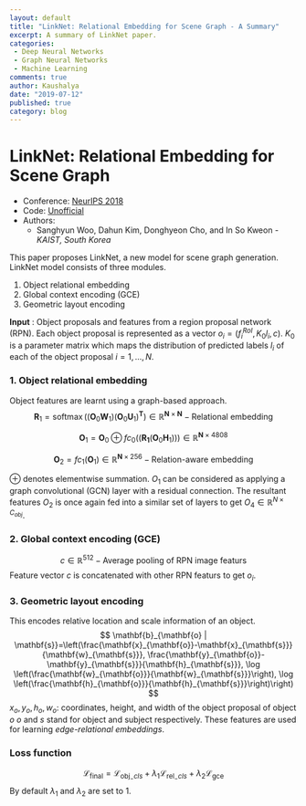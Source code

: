 ```yaml
---
layout: default
title: "LinkNet: Relational Embedding for Scene Graph - A Summary"
excerpt: A summary of LinkNet paper.
categories:
 - Deep Neural Networks
 - Graph Neural Networks
 - Machine Learning
comments: true
author: Kaushalya
date: "2019-07-12"
published: true
category: blog
---
```


# LinkNet: Relational Embedding for Scene Graph

- Conference: [NeurIPS 2018](https://papers.nips.cc/paper/7337-linknet-relational-embedding-for-scene-graph)
- Code: [Unofficial](https://github.com/jiayan97/linknet-pytorch)
- Authors:
    - Sanghyun Woo, Dahun Kim, Donghyeon Cho, and In So Kweon - _KAIST, South Korea_

This paper proposes LinkNet, a new model for scene graph generation. LinkNet model consists of three modules.
1. Object relational embedding
2. Global context encoding (GCE)
3. Geometric layout encoding

__Input__ : Object proposals and features from a region proposal network (RPN).
Each object proposal is represented as a vector $o_i = (f_i^{RoI}, K_0l_i, c)$. $K_0$ is a parameter matrix which maps the distribution of predicted labels $l_i$ of each of the object proposal $i=1,..., N$.

### 1. Object relational embedding
Object features are learnt using a graph-based approach.
$$ \mathbf{R}_{1}=\operatorname{softmax}\left(\left(\mathbf{O}_{0} \mathbf{W}_{1}\right)\left(\mathbf{O}_{0} \mathbf{U}_{1}\right)^{\mathbf{T}}\right) \in \mathbb{R}^{\mathbf{N} \times \mathbf{N}} - \text{Relational embedding}$$

$$ \mathbf{O}_{1}=\mathbf{O}_{0} \oplus f c_{0}\left(\left(\mathbf{R}_{\mathbf{1}}\left(\mathbf{O}_{0} \mathbf{H}_{1}\right)\right)\right) \in \mathbb{R}^{\mathbf{N} \times 4808} $$

$$ \mathbf{O}_{2}=f c_{1}\left(\mathbf{O}_{1}\right) \in \mathbb{R}^{\mathbf{N} \times 256} - \text{Relation-aware embedding} $$

$\oplus$ denotes elementwise summation. $O_1$ can be considered as applying a graph convolutional (GCN) layer with a residual connection. The resultant features $O_2$ is once again fed into a similar set of layers to get $O_4 \in \mathbb{R}^{N \times C_{obj}}$.

### 2. Global context encoding (GCE)
$$ c \in \mathbb{R}^{512} - \text{Average pooling of RPN image featurs}$$
Feature vector $c$ is concatenated with other RPN featurs to get $o_i$.

### 3. Geometric layout encoding
This encodes relative location and scale information of an object.
$$ \mathbf{b}_{\mathbf{o} | \mathbf{s}}=\left(\frac{\mathbf{x}_{\mathbf{o}}-\mathbf{x}_{\mathbf{s}}}{\mathbf{w}_{\mathbf{s}}}, \frac{\mathbf{y}_{\mathbf{o}}-\mathbf{y}_{\mathbf{s}}}{\mathbf{h}_{\mathbf{s}}}, \log \left(\frac{\mathbf{w}_{\mathbf{o}}}{\mathbf{w}_{\mathbf{s}}}\right), \log \left(\frac{\mathbf{h}_{\mathbf{o}}}{\mathbf{h}_{\mathbf{s}}}\right)\right) $$
$x_o, y_o, h_o, w_o$: coordinates, height, and width of the object proposal of object $o$
$o$ and $s$ stand for object and subject respectively. These features are used for learning _edge-relational embeddings_.

### Loss function
$$ \mathcal{L}_{\text {final}}=\mathcal{L}_{\text {obj}_{-} c l s}+\lambda_{1} \mathcal{L}_{\text {rel}_{-} c l s}+\lambda_{2} \mathcal{L}_{\text {gce}} $$
By default $\lambda_1$ and $\lambda_2$ are set to 1.
